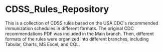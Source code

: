# CDSS_Rules_Repository
This is a collection of CDSS rules based on the USA CDC's recommended immunization schedules in different formats.
The original CDC recommendations PDF was included in the Main branch. Then, different formats of the rules were organized into different branches, including Tabular, Charts, MS Excel, and CQL.

